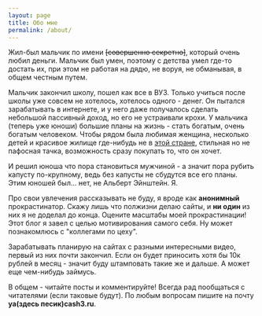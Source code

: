 ```yaml
---
layout: page
title: Обо мне
permalink: /about/
---
```

Жил-был мальчик по имени ~~[совершенно секретно]~~, который очень любил деньги. Мальчик был умен, поэтому с детства умел где-то достать их, при этом не работая на дядю, не воруя, не обманывая, в общем честным путем.

Мальчик закончил школу, пошел как все в ВУЗ. Только учиться после школы уже совсем не хотелось, хотелось одного - денег. Он пытался зарабатывать в интернете, и у него даже получалось сделать небольшой пассивный доход, но его не устраивали крохи. У мальчика (теперь уже юноши) большие планы на жизнь - стать богатым, очень богатым человеком. Чтобы рядом была любимая женщина, несколько детей и красивое жилище где-нибудь не в <a href="https://ru.wikipedia.org/wiki/%D0%A0%D0%BE%D1%81%D1%81%D0%B8%D1%8F" target="_blank">этой стране</a>, стильная но не пафосная тачка, возможность сразу покупать то, что он хочет.

И решил юноша что пора становиться мужчиной - а значит пора рубить капусту по-крупному, ведь без капусты не сбудутся все его планы. Этим юношей был... нет, не Альберт Эйнштейн. Я.

Про свои увлечения рассказывать не буду, я вроде как __анонимный__ прокрастинатор. Скажу лишь что полжизни делаю сайты, и __ни один__ из них я не доделал до конца. Оцените масштабы моей прокрастинации! Этот блог я завел с целью мотивирования самого себя. Ну может познакомлюсь с "коллегами по цеху".

Зарабатывать планирую на сайтах с разными интересными видео, первый из них почти закончил. Если он будет приносить  хотя бы 10к рублей в месяц - значит буду штамповать такие же и дальше. А может еще чем-нибудь займусь.

В общем - читайте посты и комментируйте! Всегда рад пообщаться с читателями (если таковые будут). По любым вопросам пишите на почту __ya(здесь песик)cash3.ru__.

